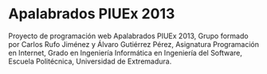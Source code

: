Apalabrados PIUEx 2013
=====

Proyecto de programación web Apalabrados PIUEx 2013,
Grupo formado por Carlos Rufo Jiménez y Álvaro Gutiérrez Pérez,
Asignatura Programación en Internet,
Grado en Ingeniería Informática en Ingeniería del Software,
Escuela Politécnica,
Universidad de Extremadura.
